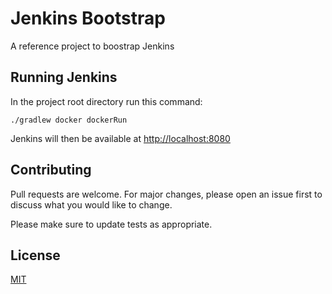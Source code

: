 # Jenkins Bootstrap

A reference project to boostrap Jenkins


## Running Jenkins

In the project root directory run this command: 

`./gradlew docker dockerRun`

Jenkins will then be available at [http://localhost:8080](http://localhost:8080)

## Contributing
Pull requests are welcome. For major changes, please open an issue first to discuss what you would like to change.

Please make sure to update tests as appropriate.

## License
[MIT](https://choosealicense.com/licenses/mit/)